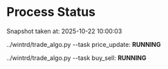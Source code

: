 # Process Status

Snapshot taken at: 2025-10-22 10:00:03

../wintrd/trade_algo.py --task price_update: **RUNNING**

../wintrd/trade_algo.py --task buy_sell: **RUNNING**

